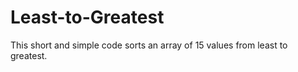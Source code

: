 # Least-to-Greatest

This short and simple code sorts an array of 15 values from least to greatest.

